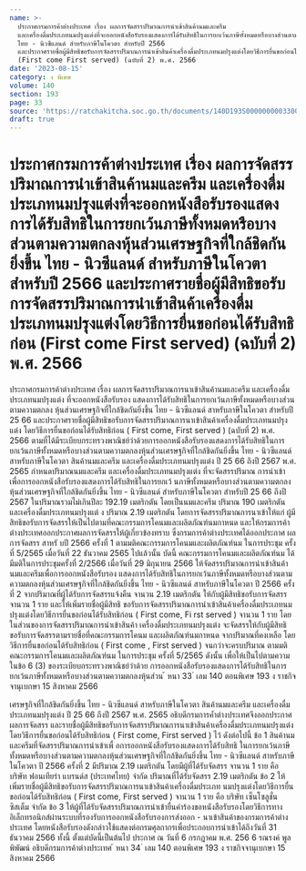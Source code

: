 ```yaml
---
name: >-
  ประกาศกรมการค้าต่างประเทศ เรื่อง ผลการจัดสรรปริมาณการนำเข้าสินค้านมและครีม
  และเครื่องดื่มประเภทนมปรุงแต่งที่จะออกหนังสือรับรองแสดงการได้รับสิทธิในการยกเว้นภาษีทั้งหมดหรือบางส่วนตามความตกลงหุ้นส่วนเศรษฐกิจที่ใกล้ชิดกันยิ่งขึ้น
  ไทย - นิวซีแลนด์ สำหรับภาษีในโควตา สำหรับปี 2566
  และประกาศรายชื่อผู้มีสิทธิขอรับการจัดสรรปริมาณการนำเข้าสินค้าเครื่องดื่มประเภทนมปรุงแต่งโดยวิธีการยื่นขอก่อนได้รับสิทธิก่อน
  (First come First served) (ฉบับที่ 2) พ.ศ. 2566
date: '2023-08-15'
category: ง พิเศษ
volume: 140
section: 193
page: 33
source: 'https://ratchakitcha.soc.go.th/documents/140D193S0000000003300.pdf'
draft: true
---
```


# ประกาศกรมการค้าต่างประเทศ เรื่อง ผลการจัดสรรปริมาณการนำเข้าสินค้านมและครีม และเครื่องดื่มประเภทนมปรุงแต่งที่จะออกหนังสือรับรองแสดงการได้รับสิทธิในการยกเว้นภาษีทั้งหมดหรือบางส่วนตามความตกลงหุ้นส่วนเศรษฐกิจที่ใกล้ชิดกันยิ่งขึ้น ไทย - นิวซีแลนด์ สำหรับภาษีในโควตา สำหรับปี 2566 และประกาศรายชื่อผู้มีสิทธิขอรับการจัดสรรปริมาณการนำเข้าสินค้าเครื่องดื่มประเภทนมปรุงแต่งโดยวิธีการยื่นขอก่อนได้รับสิทธิก่อน (First come First served) (ฉบับที่ 2) พ.ศ. 2566

ประกาศกรมการค้าต่างประเทศ เรื่อง ผลการจัดสรรปริมาณการนาเข้าสินค้านมและครีม และเครื่องดื่มประเภทนมปรุงแต่ง ที่จะออกหนังสือรับรอง แสดงการได้รับสิทธิในการยกเว้นภาษีทั้งหมดหรือบางส่วนตามความตกลง หุ้นส่วนเศรษฐกิจที่ใกล้ชิดกันยิ่งขึ้น ไทย - นิวซีแลนด์ สาหรับภาษีในโควตา สำหรับปี 25 66 และประกาศรายชื่อผู้มีสิทธิขอรับการจัดสรรปริมาณการนาเข้าสินค้าเครื่องดื่มประเภทนมปรุงแต่ง โดยวิธีการยื่นขอก่อนได้รับสิทธิก่อน ( First come, First served ) (ฉบับที่ 2) พ.ศ. 2566 ตามที่ได้มีระเบียบกระทรวงพาณิชย์ว่าด้วยการออกหนังสือรับรองแสดงการได้รับสิทธิในการ ยกเว้นภาษีทั้งหมดหรือบางส่วนตามความตกลงหุ้นส่วนเศรษฐกิจที่ใกล้ชิดกันยิ่งขึ้น ไทย - นิวซีแลนด์ สาหรับภาษีในโควตา สินค้านมและครีม และเครื่องดื่มประเภทนมปรุงแต่ง ปี 25 66 ถึงปี 2567 พ.ศ. 2565 กำหนดปริมาณนมและครีม และเครื่องดื่มประเภทนมปรุงแต่ง ที่จะจัดสรรปริมาณ การนำเข้าเพื่อการออกหนังสือรับรองแสดงการได้รับสิทธิในการยกเว้ นภาษีทั้งหมดหรือบางส่วนตามความตกลง หุ้นส่วนเศรษฐกิจที่ใกล้ชิดกันยิ่งขึ้น ไทย - นิวซีแลนด์ สำหรับภาษีในโควตา สำหรับปี 25 66 ถึงปี 2567 ในปริมาณรวมไม่เกินปีละ 192.19 เมตริกตัน โดยเป็นนมและครีม ปริมาณ 190 เมตริกตัน และเครื่องดื่มประเภทนมปรุงแต่ ง ปริมาณ 2.19 เมตริกตัน โดยการจัดสรรปริมาณการนาเข้าให้แก่ ผู้มีสิทธิขอรับการจัดสรรให้เป็นไปตามที่คณะกรรมการโคนมและผลิตภัณฑ์นมกาหนด และให้กรมการค้า ต่างประเทศออกประกาศผลการจัดสรรให้ผู้เกี่ยวข้องทราบ ซึ่งกรมการค้าต่างประเทศได้ออกประกาศ ผลการจัดสรร สาหรั บปี 2566 ครั้งที่ 1 ตามมติคณะกรรมการโคนมและผลิตภัณฑ์นม ในการประชุม ครั้งที่ 5/2565 เมื่อวันที่ 22 ธันวาคม 2565 ไปแล้วนั้น บัดนี้ คณะกรรมการโคนมและผลิตภัณฑ์นม ได้มีมติในการประชุมครั้งที่ 2/2566 เมื่อวันที่ 29 มิถุนายน 2566 ให้จัดสรรปริมาณการนำเข้าสินค้านมและครีมเพื่อการออกหนังสือรับรอง แสดงการได้รับสิทธิในการยกเว้นภาษีทั้งหมดหรือบางส่วนตามความตกลงหุ้นส่วนเศรษฐกิจที่ใกล้ชิดกันยิ่งขึ้น ไทย - นิวซีแลนด์ สาหรับภาษีในโควตา ปี 2566 ครั้งที่ 2 จากปริมาณที่ผู้ได้รับการจัดสรรแจ้งคืน จานวน 2.19 เมตริกตัน ให้กับผู้มีสิทธิขอรับการจัดสรร จานวน 1 ราย และให้เพิ่มรายชื่อผู้มีสิทธิ ขอรับการจัดสรรปริมาณการนำเข้าสินค้าเครื่องดื่มประเภทนมปรุงแต่งโดยวิธีการยื่นขอก่อนได้รับสิทธิก่อน ( First come, Fi rst served ) จานวน 1 ราย โดยในส่วนของการจัดสรรปริมาณการนำเข้าสินค้า เครื่องดื่มประเภทนมปรุงแต่ง จะจัดสรรให้กับผู้มีสิทธิขอรับการจัดสรรตามรายชื่อที่คณะกรรมการโคนม และผลิตภัณฑ์นมกาหนด จากปริมาณที่คงเหลือ โดยวิธีการยื่นขอก่อนได้รับสิทธิก่อน ( First come , First served ) จนกว่าจะครบปริมาณ ตามมติคณะกรรมการโคนมและผลิตภัณฑ์นม ในการประชุม ครั้งที่ 5/2565 ดังนั้น เพื่อให้เป็นไปตามความในข้อ 6 (3) ของระเบียบกระทรวงพาณิชย์ว่าด้วย การออกหนังสือรับรองแสดงการได้รับสิทธิในการยกเว้นภาษีทั้งหมดหรือบางส่วนตามความตกลงหุ้นส่วน ้ หนา 33 ่ เลม 140 ตอนพิเศษ 193 ง ราชกิจจานุเบกษา 15 สิงหาคม 2566

เศรษฐกิจที่ใกล้ชิดกันยิ่งขึ้น ไทย - นิวซีแลนด์ สาหรับภาษีในโควตา สินค้านมและครีม และเครื่องดื่ม ประเภทนมปรุงแต่ง ปี 25 66 ถึงปี 2567 พ.ศ. 2565 อธิบดีกรมการค้ำต่างประเทศจึงออกประกาศ ผลการจัดสรร และรายชื่อผู้มีสิทธิขอรับการจัดสรรปริมาณการนาเข้าสินค้าเครื่องดื่มประเภทนมปรุงแต่ง โดยวิธีการยื่นขอก่อนได้รับสิทธิก่อน ( First come, First served ) ไว้ ดังต่อไปนี้ ข้อ 1 สินค้านมและครีมที่จัดสรรปริมาณการนำเข้าเพื่ อการออกหนังสือรับรองแสดงการได้รับสิทธิ ในการยกเว้นภาษีทั้งหมดหรือบางส่วนตามความตกลงหุ้นส่วนเศรษฐกิจที่ใกล้ชิดกันยิ่งขึ้น ไทย - นิวซีแลนด์ สาหรับภาษีในโควตา ปี 2566 ครั้งที่ 2 มีปริมาณ 2.19 เมตริกตัน โดยมีผู้ที่ได้รับจัดสรร จานวน 1 ราย คือ บริษัท ฟอนเทียร่า แบรนด์ส (ประเทศไทย) จำกัด ปริมาณที่ได้รับจัดสรร 2.19 เมตริกตัน ข้อ 2 ให้เพิ่มรายชื่อผู้มีสิทธิขอรับการจัดสรรปริมาณการนาเข้าสินค้าเครื่องดื่มประเภท นมปรุงแต่งโดยวิธีการยื่นขอก่อนได้รับสิทธิก่อน ( First come, First served ) จานวน 1 ราย คือ บริษัท เซ็นโซลูชั่น ซิสเต็ม จำกัด ข้อ 3 ให้ผู้ที่ได้รับจัดสรรปริมาณการนำเข้ายื่นคำร้องขอหนังสือรับรองโดยวิธีการทาง อิเล็กทรอนิกส์ผ่านระบบที่รองรับการออกหนังสือรับรองการส่งออก - นาเข้าสินค้าของกรมการค้าต่างประเทศ โดยหนังสือรับรองดังกล่าวใช้แสดงต่อกรมศุลกากรเพื่อประกอบการนำเข้าได้ถึงวันที่ 31 ธันวาคม 2566 ทั้งนี้ ตั้งแต่บัดนี้เป็นต้นไป ประกาศ ณ วันที่ 6 กรกฎาคม พ.ศ. 256 6 รณรงค์ พูลพิพัฒน์ อธิบดีกรมการค้าต่างประเทศ ้ หนา 34 ่ เลม 140 ตอนพิเศษ 193 ง ราชกิจจานุเบกษา 15 สิงหาคม 2566
